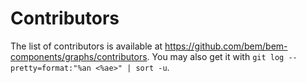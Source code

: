 # Contributors

The list of contributors is available at https://github.com/bem/bem-components/graphs/contributors. You may also get it with `git log --pretty=format:"%an <%ae>" | sort -u`.
